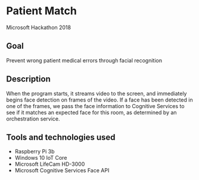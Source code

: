# Patient Match

Microsoft Hackathon 2018

## Goal
Prevent wrong patient medical errors through facial recognition

## Description
When the program starts, it streams video to the screen, and immediately begins face detection on frames of the video. If a face has been detected in one of the frames, we pass the face information to Cognitive Services to see if it matches an expected face for this room, as determined by an orchestration service.

## Tools and technologies used
* Raspberry Pi 3b
* Windows 10 IoT Core
* Microsoft LifeCam HD-3000
* Microsoft Cognitive Services Face API